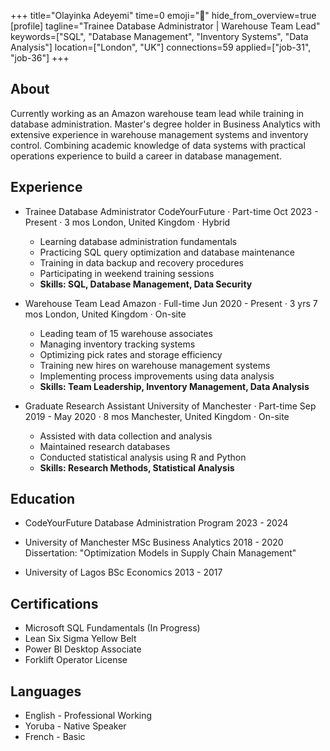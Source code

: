 +++
title="Olayinka Adeyemi"
time=0
emoji="👤"
hide_from_overview=true
[profile]
tagline="Trainee Database Administrator | Warehouse Team Lead"
keywords=["SQL", "Database Management", "Inventory Systems", "Data Analysis"]
location=["London", "UK"]
connections=59
applied=["job-31", "job-36"]
+++

## About

Currently working as an Amazon warehouse team lead while training in database administration. Master's degree holder in Business Analytics with extensive experience in warehouse management systems and inventory control. Combining academic knowledge of data systems with practical operations experience to build a career in database management.

## Experience

- Trainee Database Administrator
  CodeYourFuture · Part-time
  Oct 2023 - Present · 3 mos
  London, United Kingdom · Hybrid

  - Learning database administration fundamentals
  - Practicing SQL query optimization and database maintenance
  - Training in data backup and recovery procedures
  - Participating in weekend training sessions
  - **Skills: SQL, Database Management, Data Security**

- Warehouse Team Lead
  Amazon · Full-time
  Jun 2020 - Present · 3 yrs 7 mos
  London, United Kingdom · On-site

  - Leading team of 15 warehouse associates
  - Managing inventory tracking systems
  - Optimizing pick rates and storage efficiency
  - Training new hires on warehouse management systems
  - Implementing process improvements using data analysis
  - **Skills: Team Leadership, Inventory Management, Data Analysis**

- Graduate Research Assistant
  University of Manchester · Part-time
  Sep 2019 - May 2020 · 8 mos
  Manchester, United Kingdom · On-site
  - Assisted with data collection and analysis
  - Maintained research databases
  - Conducted statistical analysis using R and Python
  - **Skills: Research Methods, Statistical Analysis**

## Education

- CodeYourFuture
  Database Administration Program
  2023 - 2024

- University of Manchester
  MSc Business Analytics
  2018 - 2020
  Dissertation: "Optimization Models in Supply Chain Management"

- University of Lagos
  BSc Economics
  2013 - 2017

## Certifications

- Microsoft SQL Fundamentals (In Progress)
- Lean Six Sigma Yellow Belt
- Power BI Desktop Associate
- Forklift Operator License

## Languages

- English - Professional Working
- Yoruba - Native Speaker
- French - Basic
